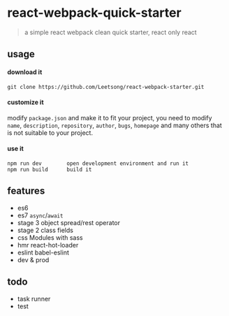 # react-webpack-quick-starter

> a simple react webpack clean quick starter, react only react

## usage

#### download it

```
git clone https://github.com/Leetsong/react-webpack-starter.git
```

#### customize it

modify `package.json` and make it to fit your project, you need to modify `name`, `description`, `repository`, `author`, `bugs`, `homepage` and many others that is not suitable to your project.

#### use it

```
npm run dev        open development environment and run it
npm run build      build it
```

## features

+ es6
+ es7 `async`/`await`
+ stage 3 object spread/rest operator
+ stage 2 class fields
+ css Modules with sass
+ hmr react-hot-loader
+ eslint babel-eslint
+ dev & prod

## todo

+ task runner
+ test